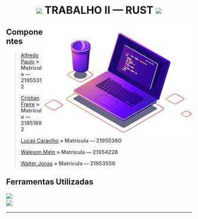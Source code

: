<h1 align="center"> <img width="40px" src="https://cdn.discordapp.com/attachments/877373208448368670/894256713958555678/sasas.png"/> TRABALHO II — RUST <img width="40px" src="https://cdn.discordapp.com/attachments/877373208448368670/894256713958555678/sasas.png"/> </h1>

<img src="https://github.com/Lyem/Lyem/blob/main/computer-illustration.png?raw=true" width="400px" align="right">

## Componentes

> [Alfredo Paulo](https://github.com/AlfredoPaulo)  **» Matrícula — 21955312**
> 
> [Cristian Freire](https://github.com/cristianfreire)  **» Matrícula — 21951692**
> 
> [Lucas Caravlho](https://github.com/Luscarvalho)  **» Matrícula — 21955380**
> 
> [Waleson Melo](https://github.com/waleson-melo)  **» Matrícula — 21954228**
> 
> [Walter Jonas](https://github.com/WALTER-OBS-DEBUG)  **» Matrícula — 21953556**

## Ferramentas Utilizadas

<a href="https://code.visualstudio.com//"><img src="https://img.shields.io/badge/Visual%20studio%20Code-0D1117?style=for-the-badge&logo=visual-studio-code&logoColor=007ACC" /></a> \
<a href="https://play.rust-lang.org/"><img src="https://img.shields.io/badge/Rust Playground-0D1117?style=for-the-badge&logo=Rust&logoColor=white" /> </a> 

---
